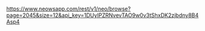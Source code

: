https://www.neowsapp.com/rest/v1/neo/browse?page=2045&size=12&api_key=1DUyIPZRNvevTAO9w0v3tShxDK2zjbdny8B4Asp4
